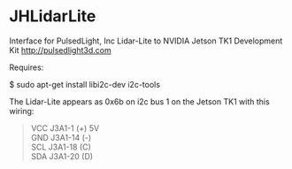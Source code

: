 # JHLidarLite
Interface for PulsedLight, Inc Lidar-Lite to NVIDIA Jetson TK1 Development Kit
http://pulsedlight3d.com

Requires: 

$ sudo apt-get install libi2c-dev i2c-tools

The Lidar-Lite appears as 0x6b on i2c bus 1 on the Jetson TK1 with this wiring:

<blockquote><p>VCC J3A1-1  (+)    5V<br>
GND J3A1-14 (-)<br>
SCL J3A1-18 (C)<br>
SDA J3A1-20 (D)</p></blockquote>
